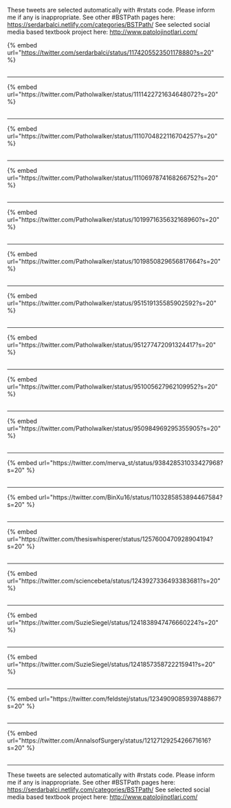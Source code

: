 

These tweets are selected automatically with #rstats code. Please inform me if any is inappropriate.
See other #BSTPath pages here: https://serdarbalci.netlify.com/categories/BSTPath/ 
See selected social media based textbook project here: http://www.patolojinotlari.com/

{% embed url="https://twitter.com/serdarbalci/status/1174205523501178880?s=20" %}<br>
<br>
<hr>
{% embed url="https://twitter.com/Patholwalker/status/1111422721634648072?s=20" %}<br>
<br>
<hr>
{% embed url="https://twitter.com/Patholwalker/status/1110704822116704257?s=20" %}<br>
<br>
<hr>
{% embed url="https://twitter.com/Patholwalker/status/1110697874168266752?s=20" %}<br>
<br>
<hr>
{% embed url="https://twitter.com/Patholwalker/status/1019971635632168960?s=20" %}<br>
<br>
<hr>
{% embed url="https://twitter.com/Patholwalker/status/1019850829656817664?s=20" %}<br>
<br>
<hr>
{% embed url="https://twitter.com/Patholwalker/status/951519135585902592?s=20" %}<br>
<br>
<hr>
{% embed url="https://twitter.com/Patholwalker/status/951277472091324417?s=20" %}<br>
<br>
<hr>
{% embed url="https://twitter.com/Patholwalker/status/951005627962109952?s=20" %}<br>
<br>
<hr>
{% embed url="https://twitter.com/Patholwalker/status/950984969295355905?s=20" %}<br>
<br>
<hr>
{% embed url="https://twitter.com/merva_st/status/938428531033427968?s=20" %}<br>
<br>
<hr>
{% embed url="https://twitter.com/BinXu16/status/1103285853894467584?s=20" %}<br>
<br>
<hr>
{% embed url="https://twitter.com/thesiswhisperer/status/1257600470928904194?s=20" %}<br>
<br>
<hr>
{% embed url="https://twitter.com/sciencebeta/status/1243927336493383681?s=20" %}<br>
<br>
<hr>
{% embed url="https://twitter.com/SuzieSiegel/status/1241838947476660224?s=20" %}<br>
<br>
<hr>
{% embed url="https://twitter.com/SuzieSiegel/status/1241857358722215941?s=20" %}<br>
<br>
<hr>
{% embed url="https://twitter.com/feldstej/status/1234909085939748867?s=20" %}<br>
<br>
<hr>
{% embed url="https://twitter.com/AnnalsofSurgery/status/1212712925426671616?s=20" %}<br>
<br>
<hr>


These tweets are selected automatically with #rstats code. Please inform me if any is inappropriate.
See other #BSTPath pages here: https://serdarbalci.netlify.com/categories/BSTPath/ 
See selected social media based textbook project here: http://www.patolojinotlari.com/
